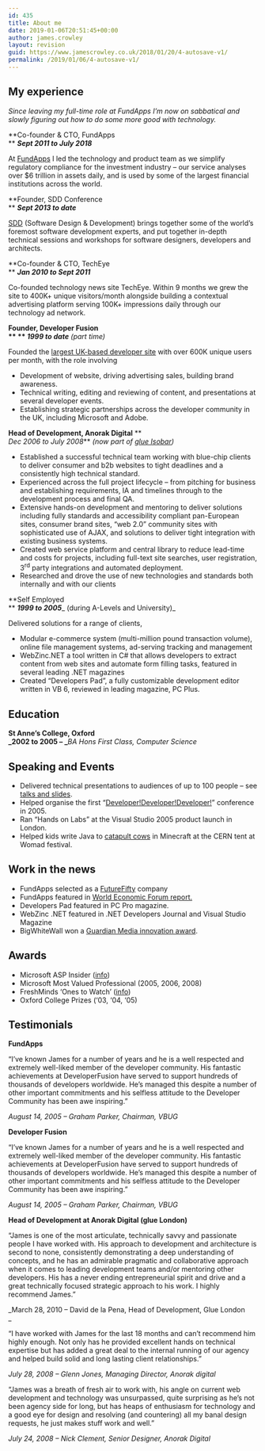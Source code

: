 ```yaml
---
id: 435
title: About me
date: 2019-01-06T20:51:45+00:00
author: james.crowley
layout: revision
guid: https://www.jamescrowley.co.uk/2018/01/20/4-autosave-v1/
permalink: /2019/01/06/4-autosave-v1/
---
```

## My experience

_Since leaving my full-time role at FundApps I&#8217;m now on sabbatical and slowly figuring out how to do some more good with technology._

**Co-founder & CTO, FundApps  
** **_Sept 2011 to July 2018_**

<span style="font-weight: 400;">At </span>[<span style="font-weight: 400;">FundApps</span>](https://www.fundapps.co/) <span style="font-weight: 400;">I led the technology and product team as we simplify regulatory compliance for the investment industry &#8211; our service analyses over $6 trillion in assets daily, and is used by some of the largest financial institutions across the world</span>.

**Founder, SDD Conference  
** **_Sept 2013 to date_**

[SDD](https://www.sddconf.com) (Software Design & Development) brings together some of the world’s foremost software development experts, and put together in-depth technical sessions and workshops for software designers, developers and architects.

**Co-founder & CTO, TechEye  
** **_Jan 2010 to Sept 2011_**

Co-founded technology news site TechEye. Within 9 months we grew the site to 400K+ unique visitors/month alongside building a contextual advertising platform serving 100K+ impressions daily through our technology ad network.

**Founder, Developer Fusion  
** ** _1999 to date_** _(part time)_

Founded the [largest UK-based developer site](http://www.developerfusion.com/) with over 600K unique users per month, with the role involving

  * Development of website, driving advertising sales, building brand awareness.
  * Technical writing, editing and reviewing of content, and presentations at several developer events.
  * Establishing strategic partnerships across the developer community in the UK, including Microsoft and Adobe.

**Head of Development, Anorak Digital** **  
_Dec 2006 to July 2008_** _(now part of_ [_glue Isobar_](http://www.gluelondon.com/)_)_

  * Established a successful technical team working with blue-chip clients to deliver consumer and b2b websites to tight deadlines and a consistently high technical standard.
  * Experienced across the full project lifecycle – from pitching for business and establishing requirements, IA and timelines through to the development process and final QA.
  * Extensive hands-on development and mentoring to deliver solutions including fully standards and accessibility compliant pan-European sites, consumer brand sites, “web 2.0” community sites with sophisticated use of AJAX, and solutions to deliver tight integration with existing business systems.
  * Created web service platform and central library to reduce lead-time and costs for projects, including full-text site searches, user registration, 3<sup>rd</sup> party integrations and automated deployment.
  * Researched and drove the use of new technologies and standards both internally and with our clients

**Self Employed  
** **_1999 to 2005_**_ (during A-Levels and University)_

Delivered solutions for a range of clients,

  * Modular e-commerce system (multi-million pound transaction volume), online file management systems, ad-serving tracking and management
  * WebZinc.NET a tool written in C# that allows developers to extract content from web sites and automate form filling tasks, featured in several leading .NET magazines
  * Created “Developers Pad”, a fully customizable development editor written in VB 6, reviewed in leading magazine, PC Plus.

## Education

**St Anne&#8217;s College, Oxford  
_2002 to 2005 &#8211; _**_BA Hons First Class, Computer Science_

## Speaking and Events

  * Delivered technical presentations to audiences of up to 100 people &#8211; see [talks and slides](https://www.jamescrowley.net/talks-slides/).
  * Helped organise the first “[Developer!Developer!Developer!](https://www.developerdeveloperdeveloper.com/)” conference in 2005.
  * Ran “Hands on Labs” at the Visual Studio 2005 product launch in London.
  * Helped kids write Java to [catapult cows](/2017/08/04/exploding-cows-in-minecraft/) in Minecraft at the CERN tent at Womad festival.

## Work in the news

  * FundApps selected as a [FutureFifty](https://futurefifty.com/future-fifty-companies/) company
  * FundApps featured in [World Economic Forum report.](https://www.fundapps.co/blog/fundapps-featured-in-world-economic-forums-beyond-fintech-report)
  * Developers Pad featured in PC Pro magazine.
  * WebZinc .NET featured in .NET Developers Journal and Visual Studio Magazine
  * BigWhiteWall won a [Guardian Media innovation award](http://www.guardian.co.uk/media/2009/mar/25/megas-winners-2009).

## Awards

  * Microsoft ASP Insider ([info](http://aspinsiders.com/))
  * Microsoft Most Valued Professional (2005, 2006, 2008)
  * FreshMinds ‘Ones to Watch’ ([info](http://talent.freshminds.co.uk/candidates/graduate/ones-to-watch))
  * Oxford College Prizes (‘03, ‘04, ‘05)

## Testimonials

**FundApps**

“I&#8217;ve known James for a number of years and he is a well respected and extremely well-liked member of the developer community. His fantastic achievements at DeveloperFusion have served to support hundreds of thousands of developers worldwide. He&#8217;s managed this despite a number of other important commitments and his selfless attitude to the Developer Community has been awe inspiring.”

_August 14, 2005 &#8211; Graham Parker, Chairman, VBUG_

**Developer Fusion**

“I&#8217;ve known James for a number of years and he is a well respected and extremely well-liked member of the developer community. His fantastic achievements at DeveloperFusion have served to support hundreds of thousands of developers worldwide. He&#8217;s managed this despite a number of other important commitments and his selfless attitude to the Developer Community has been awe inspiring.”

_August 14, 2005 &#8211; Graham Parker, Chairman, VBUG_

**Head of Development at Anorak Digital (glue London)**

“James is one of the most articulate, technically savvy and passionate people I have worked with. His approach to development and architecture is second to none, consistently demonstrating a deep understanding of concepts, and he has an admirable pragmatic and collaborative approach when it comes to leading development teams and/or mentoring other developers. His has a never ending entrepreneurial spirit and drive and a great technically focused strategic approach to his work. I highly recommend James.”

_March 28, 2010 &#8211; David de la Pena, Head of Development, Glue London  
_ 

“I have worked with James for the last 18 months and can&#8217;t recommend him highly enough. Not only has he provided excellent hands on technical expertise but has added a great deal to the internal running of our agency and helped build solid and long lasting client relationships.”

_July 28, 2008 &#8211; Glenn Jones, Managing Director, Anorak digital_

“James was a breath of fresh air to work with, his angle on current web development and technology was unsurpassed, quite surprising as he&#8217;s not been agency side for long, but has heaps of enthusiasm for technology and a good eye for design and resolving (and countering) all my banal design requests, he just makes stuff work and well.”

_July 24, 2008 &#8211; Nick Clement, Senior Designer, Anorak Digital_